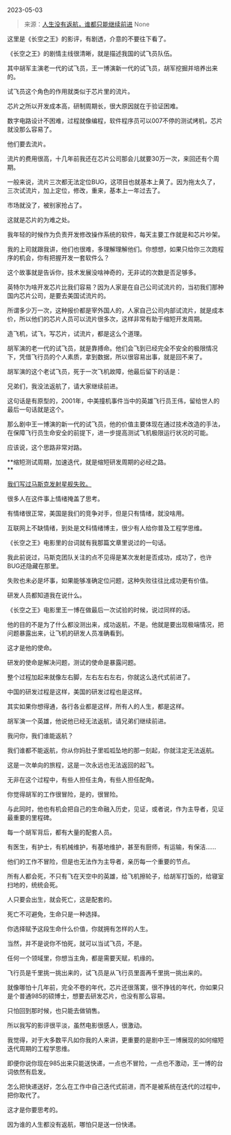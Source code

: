 2023-05-03

> 来源：[人生没有返航，谁都只能继续前进](http://mp.weixin.qq.com/s?__biz=MzU3NDc5Nzc0NQ==&amp;mid=2247523654&amp;idx=1&amp;sn=b5545b41dd20ef9c215d96b9d6fd4752&amp;chksm=fd2e3f98ca59b68e025b6862f744796d663b7d69e48ceb2b51829c6a28a897197f335c0714eb&amp;scene=127#wechat_redirect)
> None

这里是《长空之王》的影评，有剧透，介意的不要往下看了。

《长空之王》的剧情主线很清晰，就是描述我国的试飞员队伍。

其中胡军主演老一代的试飞员，王一博演新一代的试飞员，胡军挖掘并培养出来的。

试飞员这个角色的作用就类似于芯片里的流片。  

芯片之所以开发成本高，研制周期长，很大原因就在于验证困难。  

数字电路设计不困难，过程就像编程，软件程序员可以007不停的测试烤机，芯片就没那么容易了。  

他们要去流片。

流片的费用很高，十几年前我还在芯片公司那会儿就要30万一次，来回还有个周期。  

一般来说，流片三次都无法定位BUG，这项目也就基本上黄了。因为拖太久了，三次试流片，加上定位，修改，重来，基本上一年过去了。  

市场就没了，被别家抢占了。

这就是芯片的为难之处。  

我年轻的时候作为负责开发修改操作系统的软件，每天主要工作就是和芯片吵架。  

我的上司就跟我讲，他们也很难，多理解理解他们。你想想，如果只给你三次跑程序的机会，你有把握开发一套软件么？  

这个故事就是告诉你，技术发展没啥神奇的，无非试的次数是否足够多。

英特尔为啥开发芯片比我们容易？因为人家是在自己公司试流片的，当初我们那种国内芯片公司，是要去美国试流片的。  

所谓多少万一次，这种报价都是宰外国人的，人家自己公司内部试流片，就是成本价，所以他们的芯片人员可以流片很多次，这样非常有助于缩短开发周期。  

造飞机，试飞，写芯片，试流片，都是这么个道理。  

胡军演的老一代的试飞员，就是靠搏命。他们会飞到已经完全不安全的极限情况下，凭借飞行员的个人素质，拿到数据，所以很容易出事，就是回不来了。  

胡军演的这个老试飞员，死于一次飞机故障，他最后留下的话是：  

兄弟们，我没法返航了，请大家继续前进。  

这句话是有原型的，2001年，中美撞机事件当中的英雄飞行员王伟，留给世人的最后一句话就是这个。  

那么剧中王一博演的新一代的试飞员，他的价值主要体现在通过技术改造的手法，在保障飞行员生命安全的前提下，进一步提高测试飞机极限运行状况的可能。

应该说，这个思路非常对路。  

 **缩短测试周期，加速迭代，就是缩短研发周期的必经之路。  
**

[ 我们写过马斯克发射星舰失败。  
](http://mp.weixin.qq.com/s?__biz=MzU3NDc5Nzc0NQ==&mid=2247523543&idx=2&sn=5849649356d51ba7b951525f13515f4e&chksm=fd2e3e09ca59b71f4a1b0e0d81473db5d2b568c18e785cd9a552f6d16bca6b8046712dcd8e16&scene=21#wechat_redirect)

很多人在这件事上情绪掩盖了思考。

有情绪很正常，美国是我们的竞争对手，但是只有情绪，就没啥用。

互联网上不缺情绪，到处是文科情绪博主，很少有人给你普及工程学思维。  

《长空之王》电影里的台词就有我那篇文章里说过的一句话。  

我此前说过，马斯克团队关注的点不见得是某次发射是否成功，成功了，也许BUG还隐藏在那里。

失败也未必是坏事，如果能够准确定位问题，这种失败往往比成功更有价值。  

研发人员都知道我在说什么。  

《长空之王》电影里王一博在做最后一次试验的时候，说过同样的话。

他的目的不是为了什么都没测出来，成功返航，不是。他就是要出现极端情况，把问题暴露出来，让飞机的研发人员准确看到。  

这才是他的使命。

研发的使命是解决问题，测试的使命是暴露问题。  

整个过程加起来就像左右脚，左右左右左右，你就这么迭代式前进了。  

中国的研发过程是这样，美国的研发过程也是这样。  

其实如果你想得通，各行各业都是这样，所有人的人生，都是这样。  

胡军演一个英雄，他说他已经无法返航，请兄弟们继续前进。  

我问你，我们谁能返航？  

我们谁都不能返航，你从你妈肚子里呱呱坠地的那一刻起，你就注定无法返航。  

这是一次单向的旅程，这是一次永远也无法返回的起飞。  

无非在这个过程中，有些人担任主角，有些人担任配角。  

你觉得胡军的工作很冒险，是的，很冒险。  

与此同时，他也有机会把自己的生命融入历史，见证，或者说，作为主导者，见证最重要的里程碑。  

每一个胡军背后，都有大量的配套人员。  

有医生，有护士，有机械维护，有基地维护，甚至有厨师，有运输，有保洁......  

他们的工作不冒险，但是也无法作为主导者，亲历每一个重要的节点。  

所有人都会死，不只有飞在天空中的英雄，给飞机擦轮子，给胡军打饭的，给寝室扫地的，统统会死。  

人只要会出生，就会死亡，这是配套的。  

死亡不可避免，生命只是一种选择。  

你选择赋予这段生命什么价值，你就拥有怎样的人生。

当然，并不是说你不怕死，就可以当试飞员，不是。  

任何一个领域里，你想当主角，都是需要天赋，机缘的。  

飞行员是千里挑一挑出来的，试飞员是从飞行员里面再千里挑一挑出来的。  

就像哪怕十几年前，完全不卷的年代，芯片还很落寞，很不挣钱的年代，你如果只是个普通985的硕博士，想要去研发芯片，也没有那么容易。  

只怕回到那时候，也只能去做销售。  

所以我写的影评很平淡，虽然电影很感人，很激动。

我觉得，对于大多数平凡如你我的人来讲，更重要的是剧中王一博展现的如何缩短迭代周期的工程学思维。  

即便你说你现在985出来只能送快递，一点也不冒险，一点也不激动，王一博的台词依然有启发。  

怎么把快递送好，怎么在工作中自己迭代式前进，而不是被系统在迭代的过程中，把你取代了。

这才是你要思考的。

因为谁的人生都没有返航，哪怕只是送一份快递。

